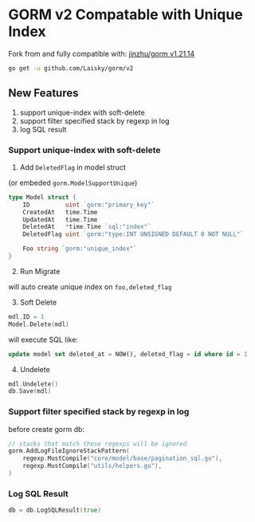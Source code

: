 # GORM v2 Compatable with Unique Index

Fork from and fully compatible with: [jinzhu/gorm v1.21.14](https://github.com/go-gorm/gorm)


```sh
go get -u github.com/Laisky/gorm/v2
```

## New Features

1. support unique-index with soft-delete
2. support filter specified stack by regexp in log
3. log SQL result

### Support unique-index with soft-delete

1. Add `DeletedFlag` in model struct

(or embeded `gorm.ModelSupportUnique`)

```go
type Model struct {
    ID          uint `gorm:"primary_key"`
    CreatedAt   time.Time
    UpdatedAt   time.Time
    DeletedAt   *time.Time `sql:"index"`
    DeletedFlag uint `gorm:"type:INT UNSIGNED DEFAULT 0 NOT NULL"`

    Foo string `gorm:"unique_index"`
}
```

2. Run Migrate

will auto create unique index on `foo,deleted_flag`

3. Soft Delete

```go
mdl.ID = 1
Model.Delete(mdl)
```

will execute SQL like:

```sql
update model set deleted_at = NOW(), deleted_flag = id where id = 1
```

4. Undelete

```go
mdl.Undelete()
db.Save(mdl)
```

### Support filter specified stack by regexp in log

before create gorm db:

```go
// stacks that match these regexps will be ignored
gorm.AddLogFileIgnoreStackPattern(
    regexp.MustCompile("core/model/base/pagination_sql.go"),
    regexp.MustCompile("utils/helpers.go"),
)
```

### Log SQL Result

```go
db = db.LogSQLResult(true)
```
